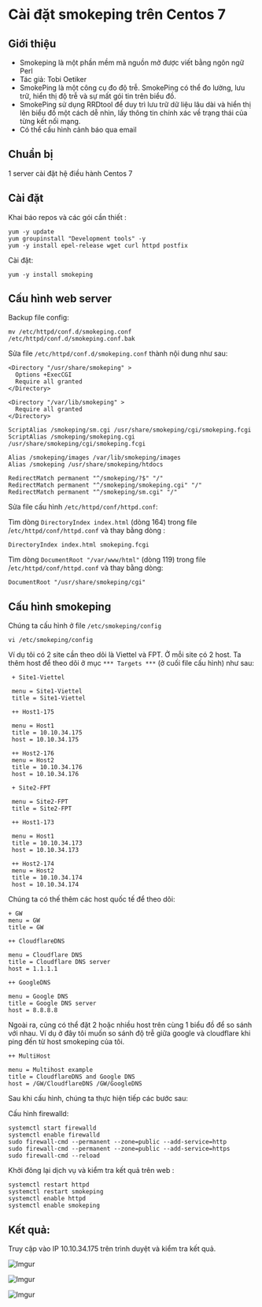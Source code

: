 # Cài đặt smokeping trên Centos 7

## Giới thiệu

- Smokeping là một phần mềm mã nguồn mở được viết bằng ngôn ngữ Perl
- Tác giả: Tobi Oetiker
- SmokePing là một công cụ đo độ trễ. SmokePing có thể đo lường, lưu trữ, hiển thị độ trễ và sự mất gói tin trên biểu đồ. 
- SmokePing sử dụng RRDtool để duy trì lưu trữ dữ liệu lâu dài và hiển thị lên biểu đồ một cách dễ nhìn, lấy thông tin chính xác về trạng thái của từng kết nối mạng.
- Có thể cấu hình cảnh báo qua email

## Chuẩn bị

1 server cài đặt hệ điều hành Centos 7

## Cài đặt

Khai báo repos và các gói cần thiết :

    yum -y update 
    yum groupinstall "Development tools" -y
    yum -y install epel-release wget curl httpd postfix

Cài đặt:

    yum -y install smokeping

## Cấu hình web server 

Backup file config:

    mv /etc/httpd/conf.d/smokeping.conf /etc/httpd/conf.d/smokeping.conf.bak

Sửa file `/etc/httpd/conf.d/smokeping.conf` thành nội dung như sau:

```
<Directory "/usr/share/smokeping" >
  Options +ExecCGI
  Require all granted
</Directory>

<Directory "/var/lib/smokeping" >
  Require all granted
</Directory>

ScriptAlias /smokeping/sm.cgi /usr/share/smokeping/cgi/smokeping.fcgi
ScriptAlias /smokeping/smokeping.cgi /usr/share/smokeping/cgi/smokeping.fcgi

Alias /smokeping/images /var/lib/smokeping/images
Alias /smokeping /usr/share/smokeping/htdocs

RedirectMatch permanent "^/smokeping/?$" "/"
RedirectMatch permanent "^/smokeping/smokeping.cgi" "/"
RedirectMatch permanent "^/smokeping/sm.cgi" "/"
```

Sửa file cấu hình `/etc/httpd/conf/httpd.conf`:

Tìm dòng `DirectoryIndex index.html` (dòng 164) trong file /`etc/httpd/conf/httpd.conf` và thay bằng dòng :

    DirectoryIndex index.html smokeping.fcgi

Tìm dòng `DocumentRoot "/var/www/html"` (dòng 119) trong file /`etc/httpd/conf/httpd.conf` và thay bằng dòng:

    DocumentRoot "/usr/share/smokeping/cgi"

## Cấu hình smokeping

Chúng ta cấu hình ở file `/etc/smokeping/config`

    vi /etc/smokeping/config

Ví dụ tôi có 2 site cần theo dõi là Viettel và FPT. Ở mỗi site có 2 host. Ta thêm host để theo dõi ở mục `*** Targets ***` (ở cuối file cấu hình) như sau:
```
 + Site1-Viettel

 menu = Site1-Viettel
 title = Site1-Viettel

 ++ Host1-175

 menu = Host1
 title = 10.10.34.175
 host = 10.10.34.175

 ++ Host2-176
 menu = Host2
 title = 10.10.34.176
 host = 10.10.34.176

 + Site2-FPT

 menu = Site2-FPT
 title = Site2-FPT

 ++ Host1-173

 menu = Host1
 title = 10.10.34.173
 host = 10.10.34.173

 ++ Host2-174
 menu = Host2
 title = 10.10.34.174
 host = 10.10.34.174
```

Chúng ta có thế thêm các host quốc tế để theo dõi:

```
+ GW
menu = GW
title = GW

++ CloudflareDNS

menu = Cloudflare DNS
title = Cloudflare DNS server
host = 1.1.1.1

++ GoogleDNS

menu = Google DNS
title = Google DNS server
host = 8.8.8.8
```

Ngoài ra, cũng có thể đặt 2 hoặc nhiều host trên cùng 1 biểu đồ để so sánh với nhau. Ví dụ ở đây tôi muốn so sánh độ trễ giữa google và cloudflare khi ping đến từ host smokeping của tôi.

```
++ MultiHost

menu = Multihost example
title = CloudflareDNS and Google DNS
host = /GW/CloudflareDNS /GW/GoogleDNS
```

Sau khi cấu hình, chúng ta thực hiện tiếp các bước sau:

Cấu hình firewalld:

    systemctl start firewalld
    systemctl enable firewalld
    sudo firewall-cmd --permanent --zone=public --add-service=http 
    sudo firewall-cmd --permanent --zone=public --add-service=https
    sudo firewall-cmd --reload

Khởi đông lại dịch vụ và kiểm tra kết quả trên web :

    systemctl restart httpd
    systemctl restart smokeping
    systemctl enable httpd
    systemctl enable smokeping

## Kết quả:

Truy cập vào IP 10.10.34.175 trên trình duyệt và kiểm tra kết quả.

![Imgur](https://i.imgur.com/zebwRQF.png)

![Imgur](https://i.imgur.com/rfpKi2c.png)

![Imgur](https://i.imgur.com/MKAQ9z2.png)